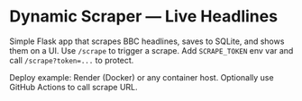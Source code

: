 # Dynamic Scraper — Live Headlines

Simple Flask app that scrapes BBC headlines, saves to SQLite, and shows them on a UI.
Use `/scrape` to trigger a scrape. Add `SCRAPE_TOKEN` env var and call `/scrape?token=...` to protect.

Deploy example: Render (Docker) or any container host. Optionally use GitHub Actions to call scrape URL.
